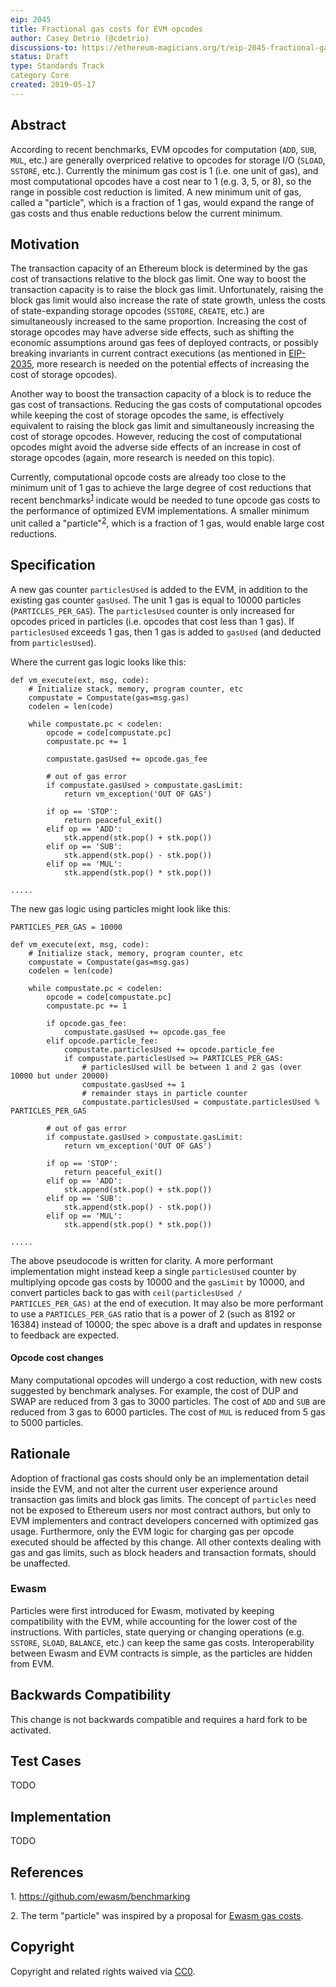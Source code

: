 ```yaml
---
eip: 2045
title: Fractional gas costs for EVM opcodes
author: Casey Detrio (@cdetrio)
discussions-to: https://ethereum-magicians.org/t/eip-2045-fractional-gas-costs/3311
status: Draft
type: Standards Track
category Core
created: 2019-05-17
---
```


## Abstract
According to recent benchmarks, EVM opcodes for computation (`ADD`, `SUB`, `MUL`, etc.) are generally overpriced relative to opcodes for storage I/O (`SLOAD`, `SSTORE`, etc.). Currently the minimum gas cost is 1 (i.e. one unit of gas), and most computational opcodes have a cost near to 1 (e.g. 3, 5, or 8), so the range in possible cost reduction is limited. A new minimum unit of gas, called a "particle", which is a fraction of 1 gas, would expand the range of gas costs and thus enable reductions below the current minimum.

## Motivation
The transaction capacity of an Ethereum block is determined by the gas cost of transactions relative to the block gas limit. One way to boost the transaction capacity is to raise the block gas limit. Unfortunately, raising the block gas limit would also increase the rate of state growth, unless the costs of state-expanding storage opcodes (`SSTORE`, `CREATE`, etc.) are simultaneously increased to the same proportion. Increasing the cost of storage opcodes may have adverse side effects, such as shifting the economic assumptions around gas fees of deployed contracts, or possibly breaking invariants in current contract executions (as mentioned in [EIP-2035](https://eips.ethereum.org/EIPS/eip-2035), more research is needed on the potential effects of increasing the cost of storage opcodes).

Another way to boost the transaction capacity of a block is to reduce the gas cost of transactions. Reducing the gas costs of computational opcodes while keeping the cost of storage opcodes the same, is effectively equivalent to raising the block gas limit and simultaneously increasing the cost of storage opcodes. However, reducing the cost of computational opcodes might avoid the adverse side effects of an increase in cost of storage opcodes (again, more research is needed on this topic).

Currently, computational opcode costs are already too close to the minimum unit of 1 gas to achieve the large degree of cost reductions that recent benchmarks<sup>[1](#evmbenchmarks)</sup> indicate would be needed to tune opcode gas costs to the performance of optimized EVM implementations. A smaller minimum unit called a "particle"<sup>[2](#particle)</sup>, which is a fraction of 1 gas, would enable large cost reductions.

## Specification
A new gas counter `particlesUsed` is added to the EVM, in addition to the existing gas counter `gasUsed`. The unit 1 gas is equal to 10000 particles (`PARTICLES_PER_GAS`). The `particlesUsed` counter is only increased for opcodes priced in particles (i.e. opcodes that cost less than 1 gas). If `particlesUsed` exceeds 1 gas, then 1 gas is added to `gasUsed` (and deducted from `particlesUsed`).

Where the current gas logic looks like this:
```
def vm_execute(ext, msg, code):
    # Initialize stack, memory, program counter, etc
    compustate = Compustate(gas=msg.gas)
    codelen = len(code)

    while compustate.pc < codelen:
        opcode = code[compustate.pc]
        compustate.pc += 1

        compustate.gasUsed += opcode.gas_fee

        # out of gas error
        if compustate.gasUsed > compustate.gasLimit:
            return vm_exception('OUT OF GAS')

        if op == 'STOP':
            return peaceful_exit()
        elif op == 'ADD':
            stk.append(stk.pop() + stk.pop())
        elif op == 'SUB':
            stk.append(stk.pop() - stk.pop())
        elif op == 'MUL':
            stk.append(stk.pop() * stk.pop())

.....
```

The new gas logic using particles might look like this:
```
PARTICLES_PER_GAS = 10000

def vm_execute(ext, msg, code):
    # Initialize stack, memory, program counter, etc
    compustate = Compustate(gas=msg.gas)
    codelen = len(code)

    while compustate.pc < codelen:
        opcode = code[compustate.pc]
        compustate.pc += 1

        if opcode.gas_fee:
            compustate.gasUsed += opcode.gas_fee
        elif opcode.particle_fee:
            compustate.particlesUsed += opcode.particle_fee
            if compustate.particlesUsed >= PARTICLES_PER_GAS:
                # particlesUsed will be between 1 and 2 gas (over 10000 but under 20000)
                compustate.gasUsed += 1
                # remainder stays in particle counter
                compustate.particlesUsed = compustate.particlesUsed % PARTICLES_PER_GAS

        # out of gas error
        if compustate.gasUsed > compustate.gasLimit:
            return vm_exception('OUT OF GAS')

        if op == 'STOP':
            return peaceful_exit()
        elif op == 'ADD':
            stk.append(stk.pop() + stk.pop())
        elif op == 'SUB':
            stk.append(stk.pop() - stk.pop())
        elif op == 'MUL':
            stk.append(stk.pop() * stk.pop())

.....
```

The above pseudocode is written for clarity. A more performant implementation might instead keep a single `particlesUsed` counter by multiplying opcode gas costs by 10000 and the `gasLimit` by 10000, and convert particles back to gas with `ceil(particlesUsed / PARTICLES_PER_GAS)` at the end of execution. It may also be more performant to use a `PARTICLES_PER_GAS` ratio that is a power of 2 (such as 8192 or 16384) instead of 10000; the spec above is a draft and updates in response to feedback are expected.

#### Opcode cost changes
Many computational opcodes will undergo a cost reduction, with new costs suggested by benchmark analyses. For example, the cost of DUP and SWAP are reduced from 3 gas to 3000 particles. The cost of `ADD` and `SUB` are reduced from 3 gas to 6000 particles. The cost of `MUL` is reduced from 5 gas to 5000 particles.

## Rationale
Adoption of fractional gas costs should only be an implementation detail inside the EVM, and not alter the current user experience around transaction gas limits and block gas limits. The concept of `particles` need not be exposed to Ethereum users nor most contract authors, but only to EVM implementers and contract developers concerned with optimized gas usage. Furthermore, only the EVM logic for charging gas per opcode executed should be affected by this change. All other contexts dealing with gas and gas limits, such as block headers and transaction formats, should be unaffected.

### Ewasm

Particles were first introduced for Ewasm, motivated by keeping compatibility with the EVM, while accounting for the lower cost of the instructions. With particles, state querying or changing operations (e.g. `SSTORE`, `SLOAD`, `BALANCE`, etc.) can keep the same gas costs. Interoperability between Ewasm and EVM contracts is simple, as the particles are hidden from EVM.

## Backwards Compatibility
This change is not backwards compatible and requires a hard fork to be activated.

## Test Cases
TODO

## Implementation
TODO

## References
<a name="evmbenchmarks">1</a>. https://github.com/ewasm/benchmarking

<a name="particle">2</a>. The term "particle" was inspired by a proposal for [Ewasm gas costs](https://github.com/ewasm/design/blob/e77d8e3de42784f40a803a23f58ef06881142d9f/determining_wasm_gas_costs.md).


## Copyright
Copyright and related rights waived via [CC0](https://creativecommons.org/publicdomain/zero/1.0/).
